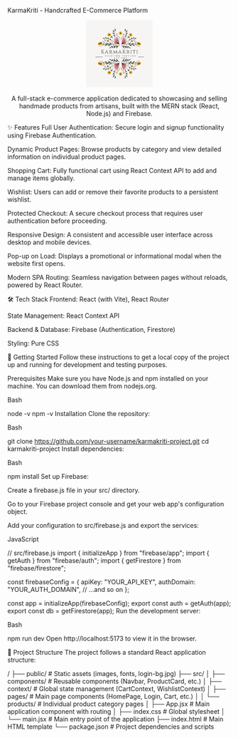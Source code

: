 KarmaKriti - Handcrafted E-Commerce Platform

<div align="center"> <img src="public/KarmaKriti.png" alt="KarmaKriti Logo" width="150"/> </div>

<p align="center"> A full-stack e-commerce application dedicated to showcasing and selling handmade products from artisans, built with the MERN stack (React, Node.js) and Firebase. </p>

✨ Features
Full User Authentication: Secure login and signup functionality using Firebase Authentication.

Dynamic Product Pages: Browse products by category and view detailed information on individual product pages.

Shopping Cart: Fully functional cart using React Context API to add and manage items globally.

Wishlist: Users can add or remove their favorite products to a persistent wishlist.

Protected Checkout: A secure checkout process that requires user authentication before proceeding.

Responsive Design: A consistent and accessible user interface across desktop and mobile devices.

Pop-up on Load: Displays a promotional or informational modal when the website first opens.

Modern SPA Routing: Seamless navigation between pages without reloads, powered by React Router.

🛠️ Tech Stack
Frontend: React (with Vite), React Router

State Management: React Context API

Backend & Database: Firebase (Authentication, Firestore)

Styling: Pure CSS

🚀 Getting Started
Follow these instructions to get a local copy of the project up and running for development and testing purposes.

Prerequisites
Make sure you have Node.js and npm installed on your machine. You can download them from nodejs.org.

Bash

node -v
npm -v
Installation
Clone the repository:

Bash

git clone https://github.com/your-username/karmakriti-project.git
cd karmakriti-project
Install dependencies:

Bash

npm install
Set up Firebase:

Create a firebase.js file in your src/ directory.

Go to your Firebase project console and get your web app's configuration object.

Add your configuration to src/firebase.js and export the services:

JavaScript

// src/firebase.js
import { initializeApp } from "firebase/app";
import { getAuth } from "firebase/auth";
import { getFirestore } from "firebase/firestore";

const firebaseConfig = {
apiKey: "YOUR_API_KEY",
authDomain: "YOUR_AUTH_DOMAIN",
// ...and so on
};

const app = initializeApp(firebaseConfig);
export const auth = getAuth(app);
export const db = getFirestore(app);
Run the development server:

Bash

npm run dev
Open http://localhost:5173 to view it in the browser.

📂 Project Structure
The project follows a standard React application structure:

/
├── public/ # Static assets (images, fonts, login-bg.jpg)
├── src/
│ ├── components/ # Reusable components (Navbar, ProductCard, etc.)
│ ├── context/ # Global state management (CartContext, WishlistContext)
│ ├── pages/ # Main page components (HomePage, Login, Cart, etc.)
│ │ └── products/ # Individual product category pages
│ ├── App.jsx # Main application component with routing
│ ├── index.css # Global stylesheet
│ └── main.jsx # Main entry point of the application
├── index.html # Main HTML template
└── package.json # Project dependencies and scripts
